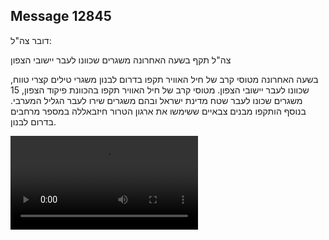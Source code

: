 ## Message 12845

דובר צה"ל: 
 
צה"ל תקף בשעה האחרונה משגרים שכוונו לעבר יישובי הצפון 

בשעה האחרונה מטוסי קרב של חיל האוויר תקפו בדרום לבנון משגרי טילים קצרי טווח, שכוונו לעבר יישובי הצפון. מטוסי קרב של חיל האוויר תקפו בהכוונת פיקוד הצפון, 15 משגרים שכונו לעבר שטח מדינת ישראל ובהם משגרים שירו לעבר הגליל המערבי. בנוסף הותקפו מבנים צבאיים ששימשו את ארגון הטרור חיזבאללה במספר מרחבים בדרום לבנון.

![Video](12845/12845_media.mp4)
